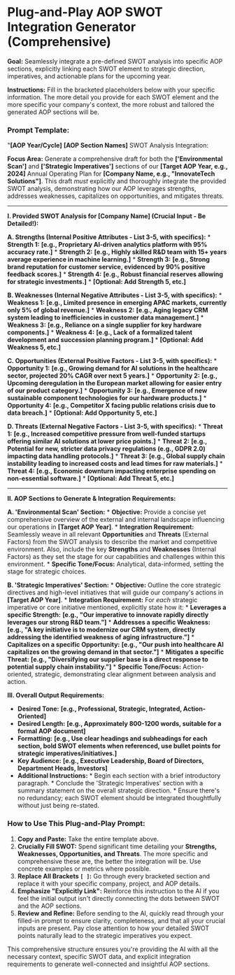 # Plug-and-Play AOP SWOT Integration Generator (Comprehensive)

**Goal:** Seamlessly integrate a pre-defined SWOT analysis into specific AOP sections, explicitly linking each SWOT element to strategic direction, imperatives, and actionable plans for the upcoming year.

**Instructions:** Fill in the bracketed placeholders below with your specific information. The more detail you provide for each SWOT element and the more specific your company's context, the more robust and tailored the generated AOP sections will be.

### Prompt Template:

"**[AOP Year/Cycle]** **[AOP Section Names]** SWOT Analysis Integration:

**Focus Area:** Generate a comprehensive draft for both the **['Environmental Scan']** and **['Strategic Imperatives']** sections of our **[Target AOP Year, e.g., 2024]** Annual Operating Plan for **[Company Name, e.g., "InnovateTech Solutions"]**. This draft *must* explicitly and thoroughly integrate the provided SWOT analysis, demonstrating how our AOP leverages strengths, addresses weaknesses, capitalizes on opportunities, and mitigates threats.

---

**I. Provided SWOT Analysis for [Company Name] (Crucial Input - Be Detailed!):**

   **A. Strengths (Internal Positive Attributes - List 3-5, with specifics):**
      *   **Strength 1:** **[e.g., Proprietary AI-driven analytics platform with 95% accuracy rate.]**
      *   **Strength 2:** **[e.g., Highly skilled R&D team with 15+ years average experience in machine learning.]**
      *   **Strength 3:** **[e.g., Strong brand reputation for customer service, evidenced by 90% positive feedback scores.]**
      *   **Strength 4:** **[e.g., Robust financial reserves allowing for strategic investments.]**
      *   **[Optional: Add Strength 5, etc.]**

   **B. Weaknesses (Internal Negative Attributes - List 3-5, with specifics):**
      *   **Weakness 1:** **[e.g., Limited presence in emerging APAC markets, currently only 5% of global revenue.]**
      *   **Weakness 2:** **[e.g., Aging legacy CRM system leading to inefficiencies in customer data management.]**
      *   **Weakness 3:** **[e.g., Reliance on a single supplier for key hardware components.]**
      *   **Weakness 4:** **[e.g., Lack of a formalized talent development and succession planning program.]**
      *   **[Optional: Add Weakness 5, etc.]**

   **C. Opportunities (External Positive Factors - List 3-5, with specifics):**
      *   **Opportunity 1:** **[e.g., Growing demand for AI solutions in the healthcare sector, projected 20% CAGR over next 5 years.]**
      *   **Opportunity 2:** **[e.g., Upcoming deregulation in the European market allowing for easier entry of our product category.]**
      *   **Opportunity 3:** **[e.g., Emergence of new sustainable component technologies for our hardware products.]**
      *   **Opportunity 4:** **[e.g., Competitor X facing public relations crisis due to data breach.]**
      *   **[Optional: Add Opportunity 5, etc.]**

   **D. Threats (External Negative Factors - List 3-5, with specifics):**
      *   **Threat 1:** **[e.g., Increased competitive pressure from well-funded startups offering similar AI solutions at lower price points.]**
      *   **Threat 2:** **[e.g., Potential for new, stricter data privacy regulations (e.g., GDPR 2.0) impacting data handling protocols.]**
      *   **Threat 3:** **[e.g., Global supply chain instability leading to increased costs and lead times for raw materials.]**
      *   **Threat 4:** **[e.g., Economic downturn impacting enterprise spending on non-essential software.]**
      *   **[Optional: Add Threat 5, etc.]**

---

**II. AOP Sections to Generate & Integration Requirements:**

   **A. 'Environmental Scan' Section:**
      *   **Objective:** Provide a concise yet comprehensive overview of the external and internal landscape influencing our operations in **[Target AOP Year]**.
      *   **Integration Requirement:** Seamlessly weave in all relevant **Opportunities** and **Threats** (External Factors) from the SWOT analysis to describe the market and competitive environment. Also, include the key **Strengths** and **Weaknesses** (Internal Factors) as they set the stage for our capabilities and challenges within this environment.
      *   **Specific Tone/Focus:** Analytical, data-informed, setting the stage for strategic choices.

   **B. 'Strategic Imperatives' Section:**
      *   **Objective:** Outline the core strategic directives and high-level initiatives that will guide our company's actions in **[Target AOP Year]**.
      *   **Integration Requirement:** For *each* strategic imperative or core initiative mentioned, explicitly state how it:
          *   **Leverages a specific Strength:** **[e.g., "Our imperative to innovate rapidly directly leverages our strong R&D team."]**
          *   **Addresses a specific Weakness:** **[e.g., "A key initiative is to modernize our CRM system, directly addressing the identified weakness of aging infrastructure."]**
          *   **Capitalizes on a specific Opportunity:** **[e.g., "Our push into healthcare AI capitalizes on the growing demand in that sector."]**
          *   **Mitigates a specific Threat:** **[e.g., "Diversifying our supplier base is a direct response to potential supply chain instability."]**
      *   **Specific Tone/Focus:** Action-oriented, strategic, demonstrating clear alignment between analysis and action.

**III. Overall Output Requirements:**
   *   **Desired Tone:** **[e.g., Professional, Strategic, Integrated, Action-Oriented]**
   *   **Desired Length:** **[e.g., Approximately 800-1200 words, suitable for a formal AOP document]**
   *   **Formatting:** **[e.g., Use clear headings and subheadings for each section, bold SWOT elements when referenced, use bullet points for strategic imperatives/initiatives.]**
   *   **Key Audience:** **[e.g., Executive Leadership, Board of Directors, Department Heads, Investors]**
   *   **Additional Instructions:**
      *   Begin each section with a brief introductory paragraph.
      *   Conclude the 'Strategic Imperatives' section with a summary statement on the overall strategic direction.
      *   Ensure there's no redundancy; each SWOT element should be integrated thoughtfully without just being re-stated.

### How to Use This Plug-and-Play Prompt:

1.  **Copy and Paste:** Take the entire template above.
2.  **Crucially Fill SWOT:** Spend significant time detailing your **Strengths, Weaknesses, Opportunities, and Threats**. The more specific and comprehensive these are, the better the integration will be. Use concrete examples or metrics where possible.
3.  **Replace All Brackets `[ ]`:** Go through every bracketed section and replace it with your specific company, project, and AOP details.
4.  **Emphasize "Explicitly Link":** Reinforce this instruction to the AI if you feel the initial output isn't directly connecting the dots between SWOT and the AOP sections.
5.  **Review and Refine:** Before sending to the AI, quickly read through your filled-in prompt to ensure clarity, completeness, and that all your crucial inputs are present. Pay close attention to how your detailed SWOT points naturally lead to the strategic imperatives you expect.

This comprehensive structure ensures you're providing the AI with all the necessary context, specific SWOT data, and explicit integration requirements to generate well-connected and insightful AOP sections.
